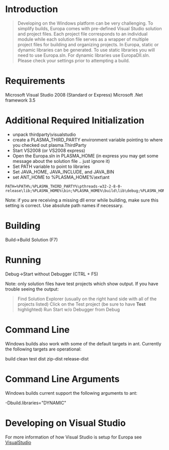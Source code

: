 # Introduction #
> Developing on the Windows platform can be very challenging.  To simplify builds, Europa comes with pre-defined Visual Studio solution and project files.  Each project file corresponds to an individual module while each solution file serves as a wrapper of multiple project files for building and organizing projects.  In Europa, static or dynamic libraries can be generated.  To use static libraries you will need to use Europa.sln.  For dynamic libraries use EuropaDll.sln.  Please check your settings prior to attempting a build.

# Requirements #
Microsoft Visual Studio 2008 (Standard or Express)
Microsoft .Net framework 3.5

# Additional Required Initialization #
  * unpack thirdparty\visualstudio
  * create a PLASMA\_THIRD\_PARTY environment variable pointing to where you checked out plasma.ThirdParty
  * Start VS2008 (or VS2008 express)
  * Open the Europa.sln in PLASMA\_HOME (in express you may get some message about the solution file .. just ignore it)
  * Set PATH variable to point to libraries
  * Set JAVA\_HOME, JAVA\_INCLUDE, and JAVA\_BIN
  * set ANT\_HOME to %PLASMA\_HOME%\ext\ant
```
PATH=%PATH%;%PLASMA_THIRD_PARTY%\pthreads-w32-2-8-0-release\lib;%PLASMA_HOME%\bin;%PLASMA_HOME%\build\lib\debug;%PLASMA_HOME%\build\lib;
```
Note: if you are receiving a missing dll error while building, make sure this setting is correct.  Use absolute path names if necessary.

# Building #
Build->Build Solution (F7)

# Running #
Debug->Start without Debugger (CTRL + F5)

Note: only solution files have test projects which show output.  If you have trouble seeing the output:
> Find Solution Explorer (usually on the right hand side with all of the projects listed)
> Click on the Test project (be sure to have **Test** highlighted)
> Run Start w/o Debugger from Debug

# Command Line #
Windows builds also work with some of the default targets in ant.  Currently the following targets are operational:

build
clean
test
dist
zip-dist
release-dist

# Command Line Arguments #
Windows builds current support the following arguments to ant:

-Dbuild.libraries="DYNAMIC"

# Developing on Visual Studio #
For more information of how Visual Studio is setup for Europa see [VisualStudio](http://code.google.com/p/europa-pso/wiki/BuildingEuropaWithVisualStudio)